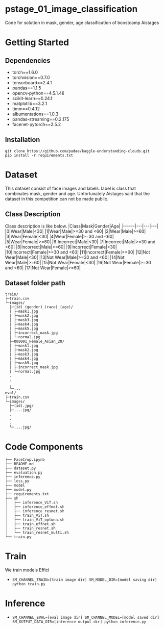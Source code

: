 # pstage_01_image_classification

Code for solution in mask, gender, age classification of boostcamp Aistages

# Getting Started    
## Dependencies
- torch==1.6.0
- torchvision==0.7.0
- tensorboard==2.4.1
- pandas==1.1.5
- opencv-python==4.5.1.48
- scikit-learn~=0.24.1
- matplotlib==3.2.1
- timm==0.4.12
- albumentations==1.0.3
- pandas-streaming==0.2.175
- facenet-pytorch==2.5.2

## Installation
```
git clone https://github.com/pudae/kaggle-understanding-clouds.git
pip install -r requirements.txt
```

# Dataset
This dataset consist of face images and labels. label is class that combinates mask, gender and age. Unfortunately Aistages said that the dataset in this competition can not be made public. 

## Class Description
Class description is like below.
|Class|Mask|Gender|Age|
|------|---|---|---|
|0|Wear|Male|<30|
|1|Wear|Male|>=30 and <60|
|2|Wear|Male|>=60|
|3|Wear|Female|<30|
|4|Wear|Female|>=30 and <60|
|5|Wear|Female|>=60|
|6|Incorrect|Male|<30|
|7|Incorrect|Male|>=30 and <60|
|8|Incorrect|Male|>=60|
|9|Incorrect|Female|<30|
|10|Incorrect|Female|>=30 and <60|
|11|Incorrect|Female|>=60|
|12|Not Wear|Male|<30|
|13|Not Wear|Male|>=30 and <60|
|14|Not Wear|Male|>=60|
|15|Not Wear|Female|<30|
|16|Not Wear|Female|>=30 and <60|
|17|Not Wear|Female|>=60|

## Dataset folder path
```
train/
├─train.csv
└─images/
  ├─(id)_(gender)_(race)_(age)/
  | ├─mask1.jpg
  | ├─mask2.jpg
  | ├─mask3.jpg
  | ├─mask4.jpg
  | ├─mask5.jpg
  | ├─incorrect_mask.jpg
  | └─normal.jpg
  ├─000001_Female_Asian_20/
  | ├─mask1.jpg
  | ├─mask2.jpg
  | ├─mask3.jpg
  | ├─mask4.jpg
  | ├─mask5.jpg
  | ├─incorrect_mask.jpg
  | └─normal.jpg
  .
  .
  .
  └─...
eval/
├─train.csv
└─images/
  ├─(id).jpg/
  ├─....jpg/
  .
  .
  .
  └─....jpg/
```

# Code Components
```
├── FaceCrop.ipynb
├── README.md
├── dataset.py
├── evaluation.py
├── inference.py
├── loss.py
├── model
├── model.py
├── requirements.txt
├── sh
│   ├── inference_ViT.sh
│   ├── inference_effnet.sh
│   ├── inference_resnet.sh
│   ├── train_ViT.sh
│   ├── train_ViT_optuna.sh
│   ├── train_effnet.sh
│   ├── train_resnet.sh
│   └── train_resnet_multi.sh
└── train.py
```

# Train
We train models Effici


- `SM_CHANNEL_TRAIN=[train image dir] SM_MODEL_DIR=[model saving dir] python train.py`

# Inference
- `SM_CHANNEL_EVAL=[eval image dir] SM_CHANNEL_MODEL=[model saved dir] SM_OUTPUT_DATA_DIR=[inference output dir] python inference.py`
